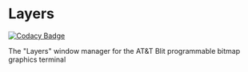 # Layers

[![Codacy Badge](https://api.codacy.com/project/badge/Grade/a25a289ea4d344bb8aafcd5561638268)](https://app.codacy.com/gh/johnsonjh/layers?utm_source=github.com&utm_medium=referral&utm_content=johnsonjh/layers&utm_campaign=Badge_Grade_Settings)

The "Layers" window manager for the AT&amp;T Blit programmable bitmap graphics
terminal
